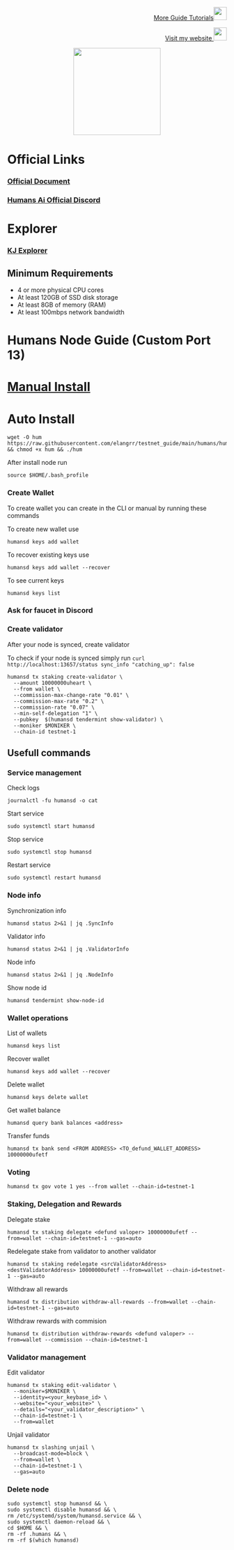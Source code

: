 <p style="font-size:14px" align="right">
<a href="https://github.com/elangrr/testnet_guide" target="_blank">More Guide Tutorials<img src="https://avatars.githubusercontent.com/u/34649601?v=4" width="30"/></a>
</p>

<p style="font-size:14px" align="right">
<a href="https://indonode.dev/" target="_blank">Visit my website <img src="https://avatars.githubusercontent.com/u/34649601?v=4" width="30"/></a>
</p>

<p align="center">
 <img height="200" height="auto" src="https://user-images.githubusercontent.com/34649601/209423077-9a15c401-77b2-4002-b75f-13d948f31c7d.png">


# Official Links
### [Official Document](https://docs.humans.zone/dev/cli/humansd-binary.html#)
### [Humans Ai Official Discord](https://discord.gg/humansdotai)

# Explorer
### [KJ Explorer](https://explorer.kjnodes.com/defund/staking)

## Minimum Requirements 
- 4 or more physical CPU cores
- At least 120GB of SSD disk storage
- At least 8GB of memory (RAM)
- At least 100mbps network bandwidth

# Humans Node Guide (Custom Port 13)  
# [Manual Install](https://github.com/elangrr/testnet_guide/blob/main/humans/manual_install.md)
# Auto Install
```
wget -O hum https://raw.githubusercontent.com/elangrr/testnet_guide/main/humans/hum.sh && chmod +x hum && ./hum
```

After install node run 
```
source $HOME/.bash_profile
```

### Create Wallet 
To create wallet you can create in the CLI or manual by running these commands

To create new wallet use 
```
humansd keys add wallet
```

To recover existing keys use 
```
humansd keys add wallet --recover
```

To see current keys 
```
humansd keys list
```

### Ask for faucet in Discord

### Create validator
After your node is synced, create validator

To check if your node is synced simply run
`curl http://localhost:13657/status sync_info "catching_up": false`

```
humansd tx staking create-validator \
  --amount 10000000uheart \
  --from wallet \
  --commission-max-change-rate "0.01" \
  --commission-max-rate "0.2" \
  --commission-rate "0.07" \
  --min-self-delegation "1" \
  --pubkey  $(humansd tendermint show-validator) \
  --moniker $MONIKER \
  --chain-id testnet-1
```

## Usefull commands
### Service management
Check logs
```
journalctl -fu humansd -o cat
```

Start service
```
sudo systemctl start humansd
```

Stop service
```
sudo systemctl stop humansd
```

Restart service
```
sudo systemctl restart humansd
```

### Node info
Synchronization info
```
humansd status 2>&1 | jq .SyncInfo
```

Validator info
```
humansd status 2>&1 | jq .ValidatorInfo
```

Node info
```
humansd status 2>&1 | jq .NodeInfo
```

Show node id
```
humansd tendermint show-node-id
```

### Wallet operations
List of wallets
```
humansd keys list
```

Recover wallet
```
humansd keys add wallet --recover
```

Delete wallet
```
humansd keys delete wallet
```

Get wallet balance
```
humansd query bank balances <address>
```

Transfer funds
```
humansd tx bank send <FROM ADDRESS> <TO_defund_WALLET_ADDRESS> 10000000ufetf
```

### Voting
```
humansd tx gov vote 1 yes --from wallet --chain-id=testnet-1
```

### Staking, Delegation and Rewards
Delegate stake
```
humansd tx staking delegate <defund valoper> 10000000ufetf --from=wallet --chain-id=testnet-1 --gas=auto
```

Redelegate stake from validator to another validator
```
humansd tx staking redelegate <srcValidatorAddress> <destValidatorAddress> 10000000ufetf --from=wallet --chain-id=testnet-1 --gas=auto
```

Withdraw all rewards
```
humansd tx distribution withdraw-all-rewards --from=wallet --chain-id=testnet-1 --gas=auto
```

Withdraw rewards with commision
```
humansd tx distribution withdraw-rewards <defund valoper> --from=wallet --commission --chain-id=testnet-1
```

### Validator management
Edit validator
```
humansd tx staking edit-validator \
  --moniker=$MONIKER \
  --identity=<your_keybase_id> \
  --website="<your_website>" \
  --details="<your_validator_description>" \
  --chain-id=testnet-1 \
  --from=wallet
```

Unjail validator
```
humansd tx slashing unjail \
  --broadcast-mode=block \
  --from=wallet \
  --chain-id=testnet-1 \
  --gas=auto
```

### Delete node
```
sudo systemctl stop humansd && \
sudo systemctl disable humansd && \
rm /etc/systemd/system/humansd.service && \
sudo systemctl daemon-reload && \
cd $HOME && \
rm -rf .humans && \
rm -rf $(which humansd)
```
